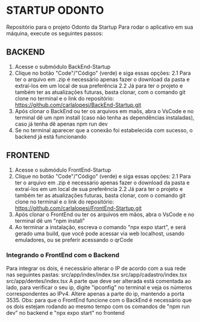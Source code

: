 # STARTUP ODONTO
Repositório para o projeto Odonto da Startup
Para rodar o aplicativo em sua máquina, execute os seguintes passos:
## BACKEND
1. Acesse o submódulo BackEnd-Startup
2. Clique no botão "Code"/"Código" (verde) e siga essas opções:
  2.1 Para ter o arquivo em .zip é necessário apenas fazer o download da pasta e extraí-los em um local de sua preferência
  2.2 Já para ter o projeto e também ter as atualizações futuras, basta clonar, com o comando git clone no terminal e o link do repositório: https://github.com/carlalopesj/BackEnd-Startup.git
3. Após clonar o BackEnd ou ter os arquivos em maõs, abra o VsCode e no terminal dê um npm install (caso não tenha as dependências instaladas), caso já tenha dê apenas npm run dev
4. Se no terminal aparecer que a conexão foi estabelecida com sucesso, o backend já está funcionando

## FRONTEND
1. Acesse o submódulo FrontEnd-Startup
2. Clique no botão "Code"/"Código" (verde) e siga essas opções:
  2.1 Para ter o arquivo em .zip é necessário apenas fazer o download da pasta e extraí-los em um local de sua preferência
  2.2 Já para ter o projeto e também ter as atualizações futuras, basta clonar, com o comando git clone no terminal e o link do repositório: https://github.com/carlalopesj/FrontEnd-Startup.git
3. Após clonar o FrontEnd ou ter os arquivos em mãos, abra o VsCode e no terminal dê um "npm install"
4. Ao terminar a instalação, escreva o comando "npx expo start", e será gerado uma build, que você pode acessar via web localhost, usando emuladores, ou se preferir acessando o qrCode

### Integrando o FrontEnd com o Backend
Para integrar os dois, é necessário alterar o IP de acordo com a sua rede nas seguintes pastas:
src/app/index/index.tsx
src/app/cadastro/index.tsx
src/app/dentes/index.tsx
A parte que deve ser alterada está comentada ao lado, para verificar o seu ip, digite "ipconfig" no terminal e veja os números correspondentes ao IPv4.
Altere apenas a parte do ip, mantendo a porta 3535.
Obs: para que o FrontEnd funcione com o BackEnd é necessário que os dois estejam rodando ao mesmo tempo com os comandos de "npm run dev" no backend e "npx expo start" no frontend
